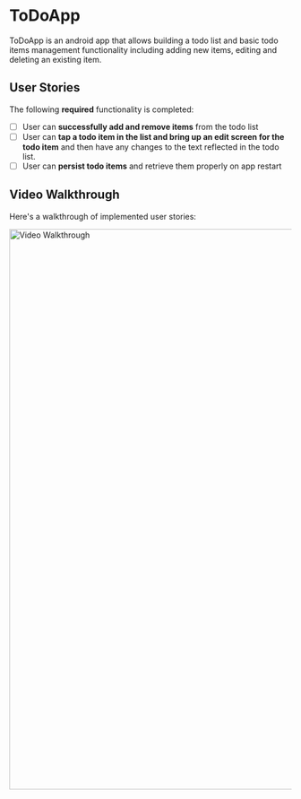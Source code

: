# ToDoApp

ToDoApp is an android app that allows building a todo list and basic todo items management functionality including adding new items, editing and deleting an existing item.

## User Stories

The following **required** functionality is completed:

* [ ] User can **successfully add and remove items** from the todo list
* [ ] User can **tap a todo item in the list and bring up an edit screen for the todo item** and then have any changes to the text reflected in the todo list.
* [ ] User can **persist todo items** and retrieve them properly on app restart

## Video Walkthrough 

Here's a walkthrough of implemented user stories:

<img src='http://imgur.com/FFPNSIR' title='Video Walkthrough' width='1000' height='1000' alt='Video Walkthrough' />
